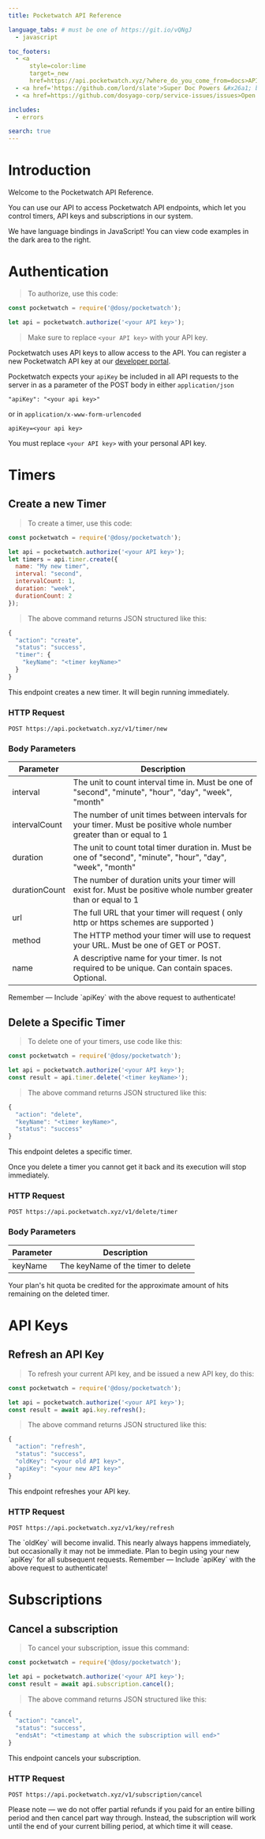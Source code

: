 ```yaml
---
title: Pocketwatch API Reference

language_tabs: # must be one of https://git.io/vQNgJ
  - javascript

toc_footers:
  - <a 
      style=color:lime 
      target=_new 
      href=https://api.pocketwatch.xyz/?where_do_you_come_from=docs>API Keys, Monthly Plans</a>
  - <a href='https://github.com/lord/slate'>Super Doc Powers &#x26a1; by Slate</a>
  - <a href=https://github.com/dosyago-corp/service-issues/issues>Open an Issue</a>

includes:
  - errors

search: true
---
```


# Introduction

  Welcome to the Pocketwatch API Reference. 

  You can use our API to access Pocketwatch API endpoints, which let you control timers, API keys and subscriptions in our system.

  We have language bindings in JavaScript! You can view code examples in the dark area to the right.

# Authentication

  > To authorize, use this code:

  ```javascript
  const pocketwatch = require('@dosy/pocketwatch');

  let api = pocketwatch.authorize('<your API key>');
  ```

  > Make sure to replace `<your API key>` with your API key.

  Pocketwatch uses API keys to allow access to the API. You can register a new Pocketwatch API key at our [developer portal](https://api.pocketwatch.xyz/).

  Pocketwatch expects your `apiKey` be included in all API requests to the server in as a parameter of the POST body in either `application/json` 

  `"apiKey": "<your api key>"`

  or in `application/x-www-form-urlencoded`

  `apiKey=<your api key>`

  <aside class="notice">
    You must replace <code>&lt;your API key&gt;</code> with your personal API key.
  </aside>

# Timers

## Create a new Timer

> To create a timer, use this code:

  ```javascript
  const pocketwatch = require('@dosy/pocketwatch');

  let api = pocketwatch.authorize('<your API key>');
  let timers = api.timer.create({
    name: "My new timer",
    interval: "second",
    intervalCount: 1,
    duration: "week",
    durationCount: 2
  });
  ```

> The above command returns JSON structured like this:

  ```javascript
  {
    "action": "create",
    "status": "success",
    "timer": {
      "keyName": "<timer keyName>"
    }
  }
  ```

  This endpoint creates a new timer. It will begin running immediately.

### HTTP Request

  `POST https://api.pocketwatch.xyz/v1/timer/new`

### Body Parameters

  Parameter | Description
  --------- | -----------
  interval |  The unit to count interval time in. Must be one of "second", "minute", "hour", "day", "week", "month"
  intervalCount | The number of unit times between intervals for your timer. Must be positive whole number greater than or equal to 1
  duration | The unit to count total timer duration in. Must be one of "second", "minute", "hour", "day", "week", "month"
  durationCount | The number of duration units your timer will exist for. Must be positive whole number greater than or equal to 1
  url |  The full URL that your timer will request ( only http or https schemes are supported )
  method | The HTTP method your timer will use to request your URL. Must be one of GET or POST.
  name | A descriptive name for your timer. Is not required to be unique. Can contain spaces. Optional.

  <aside class="success">
    Remember — Include `apiKey` with the above request to authenticate!
  </aside>

## Delete a Specific Timer

> To delete one of your timers, use code like this:

  ```javascript
  const pocketwatch = require('@dosy/pocketwatch');

  let api = pocketwatch.authorize('<your API key>');
  const result = api.timer.delete('<timer keyName>');
  ```

> The above command returns JSON structured like this:

  ```javascript
  {
    "action": "delete",
    "keyName": "<timer keyName>",
    "status": "success"
  }
  ```

  This endpoint deletes a specific timer.

  <aside class="warning">
    Once you delete a timer you cannot get it back and its execution will stop immediately. 
  </aside>

### HTTP Request

  `POST https://api.pocketwatch.xyz/v1/delete/timer`

### Body Parameters

  Parameter | Description
  --------- | -----------
  keyName | The keyName of the timer to delete

  <aside class="success">
    Your plan's hit quota be credited for the approximate amount of hits remaining on the deleted timer.
  </aside>

# API Keys

## Refresh an API Key

> To refresh your current API key, and be issued a new API key, do this:

  ```javascript
  const pocketwatch = require('@dosy/pocketwatch');

  let api = pocketwatch.authorize('<your API key>');
  const result = await api.key.refresh();
  ```

> The above command returns JSON structured like this:

  ```javascript
  {
    "action": "refresh",
    "status": "success",
    "oldKey": "<your old API key>",
    "apiKey": "<your new API key>"
  }
  ```

  This endpoint refreshes your API key. 

### HTTP Request

  `POST https://api.pocketwatch.xyz/v1/key/refresh`

  <aside class="notice">
    The `oldKey` will become invalid. This nearly always happens immediately, but
    occasionally it may not be immediate. Plan to begin using your new `apiKey` for all
    subsequent requests.
    Remember — Include `apiKey` with the above request to authenticate!
  </aside>

# Subscriptions

## Cancel a subscription

> To cancel your subscription, issue this command:

  ```javascript
  const pocketwatch = require('@dosy/pocketwatch');

  let api = pocketwatch.authorize('<your API key>');
  const result = await api.subscription.cancel();
  ```

> The above command returns JSON structured like this:

  ```javascript
  {
    "action": "cancel",
    "status": "success",
    "endsAt": "<timestamp at which the subscription will end>"
  }
  ```

  This endpoint cancels your subscription. 

### HTTP Request

  `POST https://api.pocketwatch.xyz/v1/subscription/cancel`

  <aside class="warning">
    Please note &mdash; we do not offer partial refunds if you paid for an entire billing period and then cancel part way through. Instead, the subscription will work until the end of your current billing period, at which time it will cease. 
  </aside>
